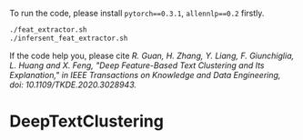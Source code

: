 To run the code, please install `pytorch==0.3.1`, `allennlp==0.2` firstly.

```bash
./feat_extractor.sh
./infersent_feat_extractor.sh
```

If the code help you, please cite *R. Guan, H. Zhang, Y. Liang, F. Giunchiglia, L. Huang and X. Feng, "Deep Feature-Based Text Clustering and Its Explanation," in IEEE Transactions on Knowledge and Data Engineering, doi: 10.1109/TKDE.2020.3028943.*

# DeepTextClustering
